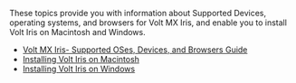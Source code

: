 
These topics provide you with information about Supported Devices, operating systems, and browsers for Volt MX Iris, and enable you to install Volt Iris on Macintosh and Windows.

* [Volt MX Iris- Supported OSes, Devices, and Browsers Guide](../Foundry/voltmxplatform_supported_devices_os_browsers/Content/Introduction.md)
* [Installing Volt Iris on Macintosh](../Iris/iris_starter_install_mac/Content/Introduction.md)
* [Installing Volt Iris on Windows](../Iris/iris_starter_install_win/Content/Introduction.md)
